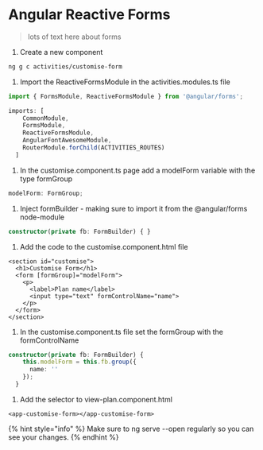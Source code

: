 # Angular Reactive Forms

> lots of text here about forms

1. Create a new component 

```bash
ng g c activities/customise-form
```

1. Import the ReactiveFormsModule in the activities.modules.ts file

```typescript
import { FormsModule, ReactiveFormsModule } from '@angular/forms';

imports: [
    CommonModule,
    FormsModule,
    ReactiveFormsModule,
    AngularFontAwesomeModule,
    RouterModule.forChild(ACTIVITIES_ROUTES)
  ]
```

1. In the customise.component.ts page add a modelForm variable with the type formGroup

```typescript
modelForm: FormGroup;
```

1. Inject formBuilder - making sure to import it from the @angular/forms node-module

```typescript
constructor(private fb: FormBuilder) { }
```

1. Add the code to the customise.component.html file

```markup
<section id="customise">
  <h1>Customise Form</h1>
  <form [formGroup]="modelForm">
    <p>
      <label>Plan name</label>
      <input type="text" formControlName="name">
    </p>
  </form>
</section>
```

1. In the customise.component.ts file set the formGroup with the formControlName

```typescript
constructor(private fb: FormBuilder) { 
    this.modelForm = this.fb.group({
      name: ''
    });
  }
```

1. Add the selector to view-plan.component.html

```markup
<app-customise-form></app-customise-form>
```

{% hint style="info" %}
Make sure to ng serve --open regularly so you can see your changes.
{% endhint %}

